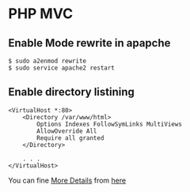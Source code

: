 
# PHP MVC

## Enable Mode rewrite in apapche


    $ sudo a2enmod rewrite
    $ sudo service apache2 restart

## Enable directory listining


    <VirtualHost *:80>
        <Directory /var/www/html>
            Options Indexes FollowSymLinks MultiViews
            AllowOverride All
            Require all granted
        </Directory>

        . . .
    </VirtualHost>


You can fine [More Details](https://www.digitalocean.com/community/tutorials/how-to-rewrite-urls-with-mod_rewrite-for-apache-on-ubuntu-16-04) from [here](https://www.digitalocean.com/community/tutorials/how-to-rewrite-urls-with-mod_rewrite-for-apache-on-ubuntu-16-04)  